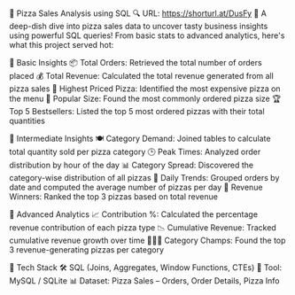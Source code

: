 🍕 Pizza Sales Analysis using SQL 🔍  URL: https://shorturl.at/DusFy
🔸 A deep-dish dive into pizza sales data to uncover tasty business insights using powerful SQL queries!
From basic stats to advanced analytics, here's what this project served hot:

🔰 Basic Insights
📦 Total Orders: Retrieved the total number of orders placed
💰 Total Revenue: Calculated the total revenue generated from all pizza sales
💎 Highest Priced Pizza: Identified the most expensive pizza on the menu
📏 Popular Size: Found the most commonly ordered pizza size
🏆 Top 5 Bestsellers: Listed the top 5 most ordered pizzas with their total quantities

🚀 Intermediate Insights
🍽️ Category Demand: Joined tables to calculate total quantity sold per pizza category
🕒 Peak Times: Analyzed order distribution by hour of the day
📊 Category Spread: Discovered the category-wise distribution of all pizzas
📅 Daily Trends: Grouped orders by date and computed the average number of pizzas per day
💸 Revenue Winners: Ranked the top 3 pizzas based on total revenue

🧠 Advanced Analytics
📈 Contribution %: Calculated the percentage revenue contribution of each pizza type
📉 Cumulative Revenue: Tracked cumulative revenue growth over time
🥇🥈🥉 Category Champs: Found the top 3 revenue-generating pizzas per category

🔧 Tech Stack
🛠️ SQL (Joins, Aggregates, Window Functions, CTEs)
📂 Tool: MySQL / SQLite
📊 Dataset: Pizza Sales – Orders, Order Details, Pizza Info
